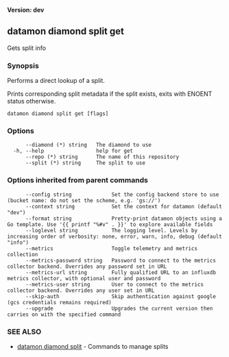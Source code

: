 **Version: dev**

## datamon diamond split get

Gets split info

### Synopsis

Performs a direct lookup of a split.

Prints corresponding split metadata if the split exists,
exits with ENOENT status otherwise.

```
datamon diamond split get [flags]
```

### Options

```
      --diamond (*) string   The diamond to use
  -h, --help                 help for get
      --repo (*) string      The name of this repository
      --split (*) string     The split to use
```

### Options inherited from parent commands

```
      --config string             Set the config backend store to use (bucket name: do not set the scheme, e.g. 'gs://')
      --context string            Set the context for datamon (default "dev")
      --format string             Pretty-print datamon objects using a Go template. Use '{{ printf "%#v" . }}' to explore available fields
      --loglevel string           The logging level. Levels by increasing order of verbosity: none, error, warn, info, debug (default "info")
      --metrics                   Toggle telemetry and metrics collection
      --metrics-password string   Password to connect to the metrics collector backend. Overrides any password set in URL
      --metrics-url string        Fully qualified URL to an influxdb metrics collector, with optional user and password
      --metrics-user string       User to connect to the metrics collector backend. Overrides any user set in URL
      --skip-auth                 Skip authentication against google (gcs credentials remains required)
      --upgrade                   Upgrades the current version then carries on with the specified command
```

### SEE ALSO

* [datamon diamond split](datamon_diamond_split.md)	 - Commands to manage splits

